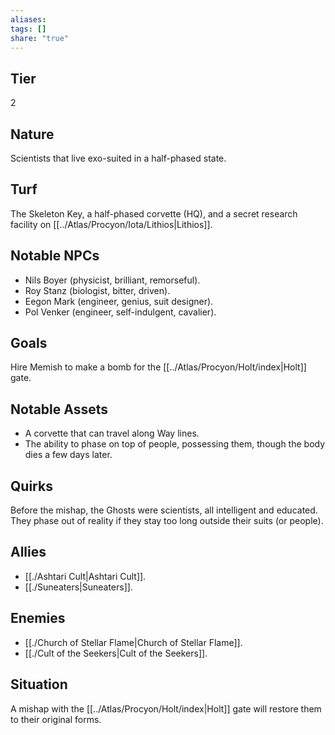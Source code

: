 ```yaml
---
aliases: 
tags: []
share: "true"
---
```

## Tier

2

## Nature

Scientists that live exo-suited in a half-phased state.

## Turf

The Skeleton Key, a half-phased corvette (HQ), and a secret research facility on [[../Atlas/Procyon/Iota/Lithios|Lithios]].

## Notable NPCs

- Nils Boyer (physicist, brilliant, remorseful).
- Roy Stanz (biologist, bitter, driven).
- Eegon Mark (engineer, genius, suit designer).
- Pol Venker (engineer, self-indulgent, cavalier).


## Goals

Hire Memish to make a bomb for the [[../Atlas/Procyon/Holt/index|Holt]] gate.

## Notable Assets

- A corvette that can travel along Way lines.
- The ability to phase on top of people, possessing them, though the body dies a few days later.


## Quirks

Before the mishap, the Ghosts were scientists, all intelligent and educated. They phase out of reality if they stay too long outside their suits (or people).

## Allies

- [[./Ashtari Cult|Ashtari Cult]].
- [[./Suneaters|Suneaters]].


## Enemies

- [[./Church of Stellar Flame|Church of Stellar Flame]].
- [[./Cult of the Seekers|Cult of the Seekers]].


## Situation

A mishap with the [[../Atlas/Procyon/Holt/index|Holt]] gate will restore them to their original forms.
